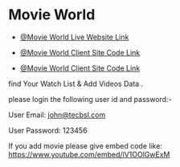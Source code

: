 # Movie World


- [@Movie World Live Website Link](https://movideworld.web.app/) 

- [@Movie World Client Site Code Link](https://github.com/mafizul24h/movie-world-client.git) 

- [@Movie World Client Site Code Link](https://github.com/mafizul24h/movie-world-server.git) 

find Your Watch List & Add Videos Data .

please login the following user id and password:-

User Email: john@tecbsl.com 

User Password: 123456

If you add movie please give embed code like: https://www.youtube.com/embed/lV1OOlGwExM
